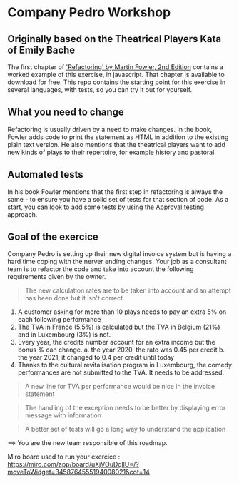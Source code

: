 Company Pedro Workshop
====================================

Originally based on the Theatrical Players Kata of Emily Bache
--------------------------------------------------------------

The first chapter of ['Refactoring' by Martin Fowler, 2nd Edition](https://www.thoughtworks.com/books/refactoring2) contains a worked example of this exercise, in javascript. That chapter is available to download for free. This repo contains the starting point for this exercise in several languages, with tests, so you can try it out for yourself.

What you need to change
-----------------------
Refactoring is usually driven by a need to make changes. In the book, Fowler adds code to print the statement as HTML in addition to the existing plain text version. He also mentions that the theatrical players want to add new kinds of plays to their repertoire, for example history and pastoral.

Automated tests
---------------
In his book Fowler mentions that the first step in refactoring is always the same - to ensure you have a solid set of tests for that section of code. As a start, you can look to add some tests by using the [Approval testing](https://medium.com/97-things/approval-testing-33946cde4aa8) approach. 


Goal of the exercice 
--------------------

Company Pedro is setting up their new digital invoice system but is having a hard time coping with the nerver ending changes. Your job as a consultant team is to refactor the code and take into account the following requirements given by the owner.

> The new calculation rates are to be taken into account and an attempt has been done but it isn't correct.

 1) A customer asking for more than 10 plays needs to pay an extra 5% on each following performance
 2) The TVA in France (5.5%) is calculated but the TVA in Belgium (21%) and in Luxembourg (3%) is not. 
 3) Every year, the credits number account for an extra income but the bonus % can change. 
	a. the year 2020, the rate was 0.45 per credit
	b. the year 2021, it changed to 0.4 per credit until today
 4) Thanks to the cultural revitalisation program in Luxembourg, the comedy performances are not submitted to the TVA. It needs to be addressed.
	
> A new line for TVA per performance would be nice in the invoice statement
	
> The handling of the exception needs to be better by displaying error message with information

> A better set of tests will go a long way to understand the application

==> You are the new team responsible of this roadmap.

Miro board used to run your exercice : https://miro.com/app/board/uXjVOuDqllU=/?moveToWidget=3458764555194008021&cot=14
